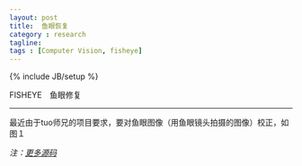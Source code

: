 ```yaml
---
layout: post
title:  鱼眼恢复
category : research
tagline: 
tags : [Computer Vision, fisheye]
---
```

{% include JB/setup %}
    
FISHEYE　鱼眼修复

-----------------------------------------------------------------

最近由于tuo师兄的项目要求，要对鱼眼图像（用鱼眼镜头拍摄的图像）校正，如图１



*注：[更多源码](http://blog.csdn.net/zouxy09/article/details/8550952)*